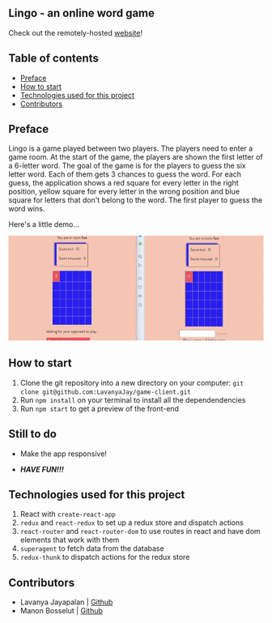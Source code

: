 ## Lingo - an online word game

Check out the remotely-hosted [website](https://lingogame.netlify.com/)!

## Table of contents

- [Preface](#Preface)
- [How to start](#How-to-start)
- [Technologies used for this project](#Technologies-used-for-this-project)
- [Contributors](#Contributors)

## Preface

Lingo is a game played between two players.
The players need to enter a game room. At the start of the game, the players are shown the first letter of a 6-letter word. The goal of the game is for the players to guess the six letter word. Each of them gets 3 chances to guess the word. For each guess, the application shows a red square for every letter in the right position, yellow square for every letter in the wrong position and blue square for letters that don't belong to the word.
The first player to guess the word wins.

Here's a little demo...

![gif](./demo/lingogamedemo.gif)

## How to start

1. Clone the git repository into a new directory on your computer: `git clone git@github.com:LavanyaJay/game-client.git`
2. Run `npm install` on your terminal to install all the dependendencies
3. Run `npm start` to get a preview of the front-end

## Still to do

- Make the app responsive!

- **_HAVE FUN!!!_**

## Technologies used for this project

1. React with `create-react-app`
2. `redux` and `react-redux` to set up a redux store and dispatch actions
3. `react-router` and `react-router-dom` to use routes in react and have dom elements that work with them
4. `superagent` to fetch data from the database
5. `redux-thunk` to dispatch actions for the redux store

## Contributors

- Lavanya Jayapalan | [Github](https://github.com/LavanyaJay)
- Manon Bosselut | [Github](https://github.com/mbosselut)
